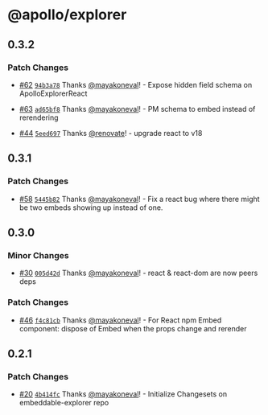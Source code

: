 # @apollo/explorer

## 0.3.2

### Patch Changes

- [#62](https://github.com/apollographql/embeddable-explorer/pull/62) [`94b3a78`](https://github.com/apollographql/embeddable-explorer/commit/94b3a783b2955d952cce63bd846a1de1b658af91) Thanks [@mayakoneval](https://github.com/mayakoneval)! - Expose hidden field schema on ApolloExplorerReact

* [#63](https://github.com/apollographql/embeddable-explorer/pull/63) [`ad65bf8`](https://github.com/apollographql/embeddable-explorer/commit/ad65bf8acf8359bf485f29c0188d34206a2981a7) Thanks [@mayakoneval](https://github.com/mayakoneval)! - PM schema to embed instead of rerendering

- [#44](https://github.com/apollographql/embeddable-explorer/pull/44) [`5eed697`](https://github.com/apollographql/embeddable-explorer/commit/5eed6970bb227c7a0f9580dac926f1c30919a865) Thanks [@renovate](https://github.com/apps/renovate)! - upgrade react to v18

## 0.3.1

### Patch Changes

- [#58](https://github.com/apollographql/embeddable-explorer/pull/58) [`5445b82`](https://github.com/apollographql/embeddable-explorer/commit/5445b82b495eff87490861a97529b6539ff381cd) Thanks [@mayakoneval](https://github.com/mayakoneval)! - Fix a react bug where there might be two embeds showing up instead of one.

## 0.3.0

### Minor Changes

- [#30](https://github.com/apollographql/embeddable-explorer/pull/30) [`005d42d`](https://github.com/apollographql/embeddable-explorer/commit/005d42dfdd29ba7cf41b97a6d696e0422b980c0c) Thanks [@mayakoneval](https://github.com/mayakoneval)! - react & react-dom are now peers deps

### Patch Changes

- [#46](https://github.com/apollographql/embeddable-explorer/pull/46) [`f4c81cb`](https://github.com/apollographql/embeddable-explorer/commit/f4c81cb6db080bbebd85ce55120ddc5643bfcd81) Thanks [@mayakoneval](https://github.com/mayakoneval)! - For React npm Embed component: dispose of Embed when the props change and rerender

## 0.2.1

### Patch Changes

- [#20](https://github.com/apollographql/embeddable-explorer/pull/20) [`4b414fc`](https://github.com/apollographql/embeddable-explorer/commit/4b414fc39cc6839247d1f438856cfbec89f7d148) Thanks [@mayakoneval](https://github.com/mayakoneval)! - Initialize Changesets on embeddable-explorer repo
